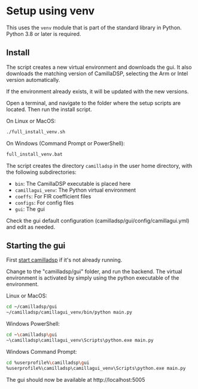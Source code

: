 # Setup using venv

This uses the `venv` module that is part of the standard library in Python.
Python 3.8 or later is required.

## Install
The script creates a new virtual environment and downloads the gui. It also downloads the matching version of CamillaDSP, selecting the Arm or Intel version automatically.

If the environment already exists, it will be updated with the new versions.

Open a terminal, and navigate to the folder where the setup scripts are located.
Then run the install script.

On Linux or MacOS:
```sh
./full_install_venv.sh
```

On Windows (Command Prompt or PowerShell):
```sh
full_install_venv.bat
```

The script creates the directory `camilladsp` in the user home directory,
with the following subdirectories:
- `bin`: The CamillaDSP executable is placed here
- `camillagui_venv`: The Python virtual environment
- `coeffs`: For FIR coefficient files
- `configs`: For config files
- `gui`: The gui

Check the gui default configuration (camilladsp/gui/config/camillagui.yml)
and edit as needed.

## Starting the gui

First [start camilladsp](README.md#start-camilladsp) if it's not already running.

Change to the "camilladsp/gui" folder, and run the backend.
The virtual environment is activated by simply using
the python executable of the environment.

Linux or MacOS:
```sh
cd ~/camilladsp/gui
~/camilladsp/camillagui_venv/bin/python main.py
```

Windows PowerShell:
```sh
cd ~\camilladsp\gui
~\camilladsp\camillagui_venv\Scripts\python.exe main.py
```

Windows Command Prompt:
```sh
cd %userprofile%\camilladsp\gui
%userprofile%\camilladsp\camillagui_venv\Scripts\python.exe main.py
```

The gui should now be available at http://localhost:5005